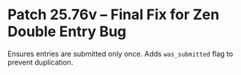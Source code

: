 # Patch 25.76v – Final Fix for Zen Double Entry Bug

Ensures entries are submitted only once. Adds `was_submitted` flag to prevent duplication.
